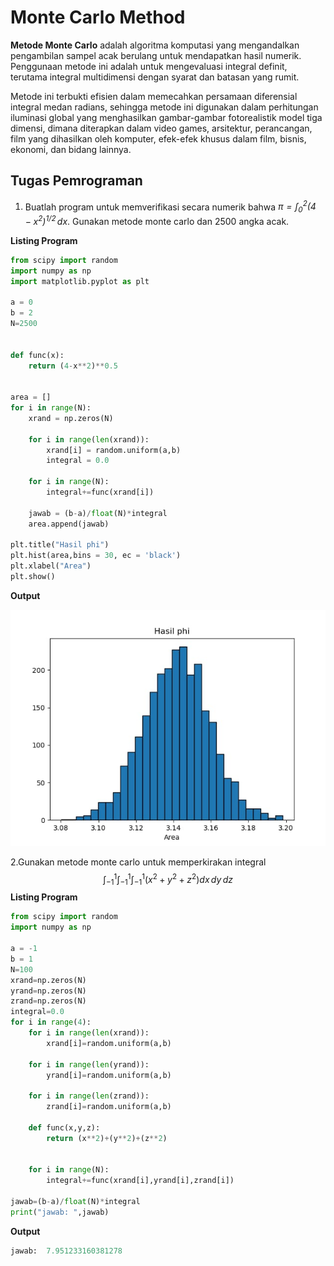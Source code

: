 # Monte Carlo Method

**Metode Monte Carlo** adalah algoritma komputasi yang mengandalkan pengambilan sampel acak berulang untuk mendapatkan hasil numerik. Penggunaan metode ini adalah untuk mengevaluasi integral definit, terutama integral multidimensi dengan syarat dan batasan yang rumit.

Metode ini terbukti efisien dalam memecahkan persamaan diferensial integral medan radians, sehingga metode ini digunakan dalam perhitungan iluminasi global yang menghasilkan gambar-gambar fotorealistik model tiga dimensi, dimana diterapkan dalam video games, arsitektur, perancangan, film yang dihasilkan oleh komputer, efek-efek khusus dalam film, bisnis, ekonomi, dan bidang lainnya.



## Tugas Pemrograman

1. Buatlah program untuk memverifikasi secara numerik bahwa *$\pi =\int_{0}^{2}(4-x^2)^{1/2}\, dx$*. Gunakan metode monte carlo dan 2500 angka acak. 

**Listing Program**

```python
from scipy import random
import numpy as np
import matplotlib.pyplot as plt

a = 0
b = 2
N=2500


def func(x):
    return (4-x**2)**0.5


area = []
for i in range(N):
    xrand = np.zeros(N)

    for i in range(len(xrand)):
        xrand[i] = random.uniform(a,b)
        integral = 0.0

    for i in range(N):
        integral+=func(xrand[i])

    jawab = (b-a)/float(N)*integral
    area.append(jawab)

plt.title("Hasil phi")
plt.hist(area,bins = 30, ec = 'black')
plt.xlabel("Area")
plt.show()

```

**Output**

![monte carlo](..\assets\images\montecarlo.jpeg)

2.Gunakan metode monte carlo untuk memperkirakan integral
$$
\int_{-1}^{1}\int_{-1}^{1}\int_{-1}^{1}(x^2+y^2+z^2)dx\,dy\,dz
$$
**Listing Program**

```python
from scipy import random
import numpy as np

a = -1
b = 1
N=100
xrand=np.zeros(N)
yrand=np.zeros(N)
zrand=np.zeros(N)
integral=0.0
for i in range(4):
    for i in range(len(xrand)):
        xrand[i]=random.uniform(a,b)

    for i in range(len(yrand)):
        yrand[i]=random.uniform(a,b)

    for i in range(len(zrand)):
        zrand[i]=random.uniform(a,b)

    def func(x,y,z):
        return (x**2)+(y**2)+(z**2)


    for i in range(N):
        integral+=func(xrand[i],yrand[i],zrand[i])

jawab=(b-a)/float(N)*integral
print("jawab: ",jawab)

```

**Output**

```python
jawab:  7.951233160381278
```

